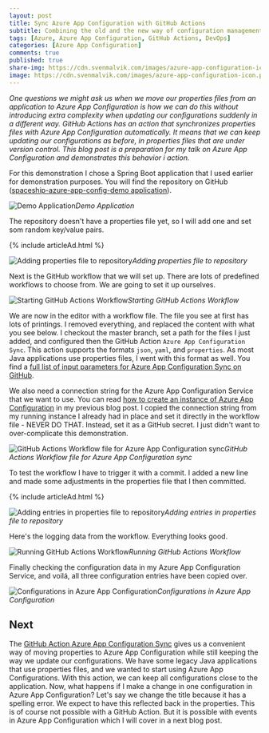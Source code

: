 ```yaml
---
layout: post
title: Sync Azure App Configuration with GitHub Actions
subtitle: Combining the old and the new way of configuration management
tags: [Azure, Azure App Configuration, GitHub Actions, DevOps]
categories: [Azure App Configuration]
comments: true
published: true
share-img: https://cdn.svenmalvik.com/images/azure-app-configuration-icon.png
image: https://cdn.svenmalvik.com/images/azure-app-configuration-icon.png
---
```


*One questions we might ask us when we move our properties files from an application to Azure App Configuration is how we can do this without introducing extra complexity when updating our configurations suddenly in a different way. GitHub Actions has an action that synchronizes properties files with Azure App Configuration automatically. It means that we can keep updating our configurations as before, in properties files that are under version control. This blog post is a preparation for my talk on Azure App Configuration and demonstrates this behavior i action.*

For this demonstration I chose a Spring Boot application that I used earlier for demonstration purposes. You will find the repository on GitHub ([spaceship-azure-app-config-demo application](https://github.com/svenmalvik/spaceship-azure-app-config-demo)).

![Demo Application](https://cdn.svenmalvik.com/images/azure-app-configuration-github-actions-sync1.png)*Demo Application*

The repository doesn't have a properties file yet, so I will add one and set som random key/value pairs.

{% include articleAd.html %}

![Adding properties file to repository](https://cdn.svenmalvik.com/images/azure-app-configuration-github-actions-sync2.png)*Adding properties file to repository*

Next is the GitHub workflow that we will set up. There are lots of predefined workflows to choose from. We are going to set it up ourselves.  

![Starting GitHub Actions Workflow](https://cdn.svenmalvik.com/images/azure-app-configuration-github-actions-sync3.png)*Starting GitHub Actions Workflow*

We are now in the editor with a workflow file. The file you see at first has lots of printings. I removed everything, and replaced the content with what you see below. I checkout the master branch, set a path for the files I just added, and configured then the GitHub Action `Azure App Configuration Sync`. This action supports the formats `json`, `yaml`, and `properties`. As most Java applications use properties files, I went with this format as well. You find a [full list of input parameters for Azure App Configuration Sync on GitHub](https://github.com/Azure/AppConfiguration-Sync/blob/master/action.yml).

We also need a connection string for the Azure App Configuration Service that we want to use. You can read [how to create an instance of Azure App Configuration](https://www.svenmalvik.com/azure-appconfiguration/) in my previous blog post. I copied the connection string from my running instance I already had in place and set it directly in the workflow file - NEVER DO THAT. Instead, set it as a GitHub secret. I just didn't want to over-complicate this demonstration.

![GitHub Actions Workflow file for Azure App Configuration sync](https://cdn.svenmalvik.com/images/azure-app-configuration-github-actions-sync4.png)*GitHub Actions Workflow file for Azure App Configuration sync*

To test the workflow I have to trigger it with a commit. I added a new line and made some adjustments in the properties file that I then committed.

{% include articleAd.html %}

![Adding entries in properties file to repository](https://cdn.svenmalvik.com/images/azure-app-configuration-github-actions-sync5.png)*Adding entries in properties file to repository*

Here's the logging data from the workflow. Everything looks good.

![Running GitHub Actions Workflow](https://cdn.svenmalvik.com/images/azure-app-configuration-github-actions-sync6.png)*Running GitHub Actions Workflow*

Finally checking the configuration data in my Azure App Configuration Service, and voilá, all three configuration entries have been copied over.

![Configurations in Azure App Configuration](https://cdn.svenmalvik.com/images/azure-app-configuration-github-actions-sync7.png)*Configurations in Azure App Configuration*

## Next

The [GitHub Action Azure App Configuration Sync](https://github.com/marketplace/actions/azure-app-configuration-sync) gives us a convenient way of moving properties to Azure App Configuration while still keeping the way we update our configurations. We have some legacy Java applications that use properties files, and we wanted to start using Azure App Configurations. With this action, we can keep all configurations close to the application. Now, what happens if I make a change in one configuration in Azure App Configuration? Let's say we change the title because it has a spelling error. We expect to have this reflected back in the properties. This is of course not possible with a GitHub Action. But it is possible with events in Azure App Configuration which I will cover in a next blog post.
